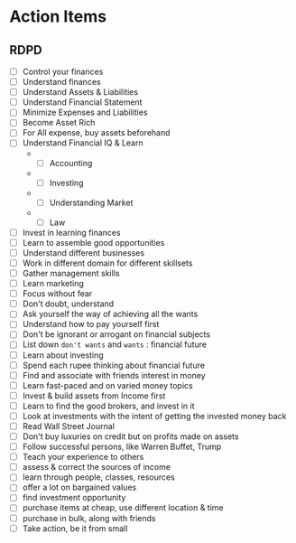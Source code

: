 # Action Items

## RDPD
- [ ] Control your finances
- [ ] Understand finances
- [ ] Understand Assets & Liabilities
- [ ] Understand Financial Statement
- [ ] Minimize Expenses and Liabilities
- [ ] Become Asset Rich
- [ ] For All expense, buy assets beforehand
- [ ] Understand Financial IQ & Learn
  - - [ ] Accounting
  - - [ ] Investing
  - - [ ] Understanding Market
  - - [ ] Law
- [ ] Invest in learning finances
- [ ] Learn to assemble good opportunities
- [ ] Understand different businesses
- [ ] Work in different domain for different skillsets
- [ ] Gather management skills
- [ ] Learn marketing
- [ ] Focus without fear
- [ ] Don't doubt, understand
- [ ] Ask yourself the way of achieving all the wants
- [ ] Understand how to pay yourself first
- [ ] Don't be ignorant or arrogant on financial subjects
- [ ] List down `don't wants` and `wants` : financial future
- [ ] Learn about investing
- [ ] Spend each rupee thinking about financial future
- [ ] Find and associate with friends interest in money
- [ ] Learn fast-paced and on varied money topics
- [ ] Invest & build assets from Income first
- [ ] Learn to find the good brokers, and invest in it
- [ ] Look at investments with the intent of getting the invested money back
- [ ] Read Wall Street Journal
- [ ] Don't buy luxuries on credit but on profits made on assets
- [ ] Follow successful persons, like Warren Buffet, Trump
- [ ] Teach your experience to others
- [ ] assess & correct the sources of income
- [ ] learn through people, classes, resources
- [ ] offer a lot on bargained values
- [ ] find investment opportunity
- [ ] purchase items at cheap, use different location & time
- [ ] purchase in bulk, along with friends
- [ ] Take action, be it from small
